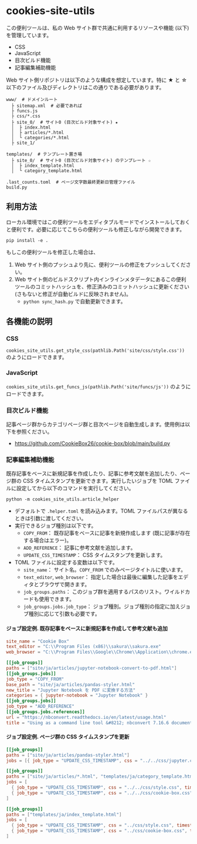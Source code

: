 # cookies-site-utils

この便利ツールは、私の Web サイト群で共通に利用するリソースや機能 (以下) を管理しています。

- CSS
- JavaScript
- 目次ビルド機能
- 記事編集補助機能

Web サイト側リポジトリは以下のような構成を想定しています。特に ★ と ☆ 以下のファイル及びディレクトリはこの通りである必要があります。
```
www/  # ドメインルート
  ├ sitemap.xml  # 必要であれば
  ├ funcs.js
  ├ css/*.css
  ├ site_0/  # サイト0 (目次ビルド対象サイト) ★
  │  ├ index.html
  │  ├ articles/*.html
  │  └ categories/*.html
  ├ site_1/

templates/  # テンプレート置き場
  ├ site_0/  # サイト0 (目次ビルド対象サイト) のテンプレート ☆
  │  ├ index_template.html
  │  └ category_template.html

.last_counts.toml  # ページ文字数最終更新日管理ファイル
build.py
```

## 利用方法

ローカル環境ではこの便利ツールをエディタブルモードでインストールしておくと便利です。必要に応じてこちらの便利ツールも修正しながら開発できます。
```
pip install -e .
```
もしこの便利ツールを修正した場合は、

1. Web サイト側のプッシュより先に、便利ツールの修正をプッシュしてください。
2. Web サイト側のビルドスクリプト内インラインメタデータにあるこの便利ツールのコミットハッシュを、修正済みのコミットハッシュに更新ください (さもないと修正が自動ビルドに反映されません)。
    - `python sync_hash.py` で自動更新できます。

## 各機能の説明

### CSS
`cookies_site_utils.get_style_css(pathlib.Path('site/css/style.css'))` のようにロードできます。

### JavaScript
`cookies_site_utils.get_funcs_js(pathlib.Path('site/funcs/js'))` のようにロードできます。

### 目次ビルド機能
記事ページ群からカテゴリページ群と目次ページを自動生成します。使用例は以下を参照ください。  

- https://github.com/CookieBox26/cookie-box/blob/main/build.py

### 記事編集補助機能

既存記事をベースに新規記事を作成したり、記事に参考文献を追加したり、ページ群の CSS タイムスタンプを更新できます。実行したいジョブを TOML ファイルに設定してから以下のコマンドを実行してください。
```
python -m cookies_site_utils.article_helper
```
- デフォルトで `.helper.toml` を読み込みます。TOML ファイルパスが異なるときは引数に渡してください。
- 実行できるジョブ種別は以下です。
    - `COPY_FROM`： 既存記事をベースに記事を新規作成します (既に記事が存在する場合はエラー)。
    - `ADD_REFERENCE`： 記事に参考文献を追加します。
    - `UPDATE_CSS_TIMESTAMP`： CSS タイムスタンプを更新します。
- TOML ファイルに設定する変数は以下です。
    - `site_name`： サイト名。`COPY_FROM` でのみページタイトルに使います。
    - `text_editor`, `web_browser`： 指定した場合は最後に編集した記事をエディタとブラウザで開きます。
    - `job_groups.paths`： このジョブ群を適用するパスのリスト。ワイルドカードも使用できます。
    - `job_groups.jobs.job_type`： ジョブ種別。ジョブ種別の指定に加えジョブ種別に応じて引数も必要です。


#### ジョブ設定例. 既存記事をベースに新規記事を作成して参考文献も追加
```toml
site_name = "Cookie Box"
text_editor = "C:\\Program Files (x86)\\sakura\\sakura.exe"
web_browser = "C:\\Program Files\\Google\\Chrome\\Application\\chrome.exe"

[[job_groups]]
paths = ["site/ja/articles/jupyter-notebook-convert-to-pdf.html"]
[[job_groups.jobs]]
job_type = "COPY_FROM"
base_path = "site/ja/articles/pandas-styler.html"
new_title = "Jupyter Notebook を PDF に変換する方法"
categories = { jupyter-notebook = "Jupyter Notebook" }
[[job_groups.jobs]]
job_type = "ADD_REFERENCE"
[[job_groups.jobs.references]]
url = "https://nbconvert.readthedocs.io/en/latest/usage.html"
title = "Using as a command line tool &#8212; nbconvert 7.16.6 documentation"
```

#### ジョブ設定例. ページ群の CSS タイムスタンプを更新
```toml
[[job_groups]]
paths = ["site/ja/articles/pandas-styler.html"]
jobs = [{ job_type = "UPDATE_CSS_TIMESTAMP", css = "../../css/jupyter.css", timestamp = "2025-10-18" }]

[[job_groups]]
paths = ["site/ja/articles/*.html", "templates/ja/category_template.html"]
jobs = [
  { job_type = "UPDATE_CSS_TIMESTAMP", css = "../../css/style.css", timestamp = "2025-10-18" },
  { job_type = "UPDATE_CSS_TIMESTAMP", css = "../../css/cookie-box.css", timestamp = "2025-10-18" },
]

[[job_groups]]
paths = ["templates/ja/index_template.html"]
jobs = [
  { job_type = "UPDATE_CSS_TIMESTAMP", css = "../css/style.css", timestamp = "2025-10-18" },
  { job_type = "UPDATE_CSS_TIMESTAMP", css = "../css/cookie-box.css", timestamp = "2025-10-18" },
]
```
